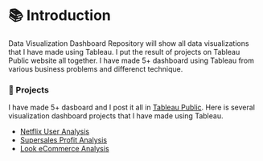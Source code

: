 # :books: Introduction
Data Visualization Dashboard Repository will show all data visualizations that I have made using Tableau. I put the result of projects on
Tableau Public website all together. I have made 5+ dashboard using Tableau from various business problems and differenct technique.

### :notebook_with_decorative_cover: Projects
I have made 5+ dasboard and I post it all in [Tableau Public](https://public.tableau.com/app/profile/ajimas.galung.candra). 
Here is several visualization dashboard projects that I have made using Tableau.
- [Netflix User Analysis](https://public.tableau.com/app/profile/ajimas.galung.candra/viz/NetflixUserAnalysis/Dashboard1)
- [Supersales Profit Analysis](https://public.tableau.com/app/profile/ajimas.galung.candra/viz/SupersalesDashboard-ProfitAnalysis/Dashboard1)
- [Look eCommerce Analysis](https://public.tableau.com/app/profile/ajimas.galung.candra/viz/RevoUProject-ClotheseCommerceAnalysis/Dashboard1)
